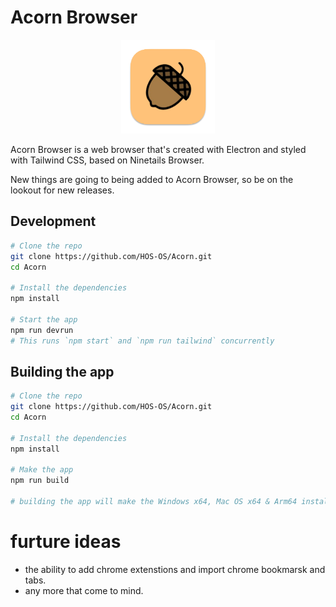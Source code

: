 # Acorn Browser 

<center><img width="150" alt="Acorn Browser' banner" src="https://github.com/HOS-OS/Acorn/blob/c77c993bad477728fc5fb697c4599290e9b8ab13/appicons/acorn.png"></center>

Acorn Browser is a web browser that's created with Electron and styled with Tailwind CSS, based on Ninetails Browser.

New things are going to  being added to Acorn Browser, so be on the lookout for new releases. 

## Development
```bash
# Clone the repo
git clone https://github.com/HOS-OS/Acorn.git
cd Acorn

# Install the dependencies
npm install

# Start the app
npm run devrun
# This runs `npm start` and `npm run tailwind` concurrently
```

## Building the app
```bash
# Clone the repo
git clone https://github.com/HOS-OS/Acorn.git
cd Acorn

# Install the dependencies
npm install

# Make the app
npm run build

# building the app will make the Windows x64, Mac OS x64 & Arm64 installers.

```

# furture ideas
- the ability to add chrome extenstions and import chrome bookmarsk and tabs.
- any more that come to mind.
